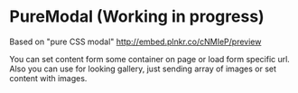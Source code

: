 # PureModal (Working in progress)


Based on "pure CSS modal" http://embed.plnkr.co/cNMIeP/preview

You can set content form some container on page or load form specific url. Also you can use for looking gallery, just sending array of images or set content with images.
